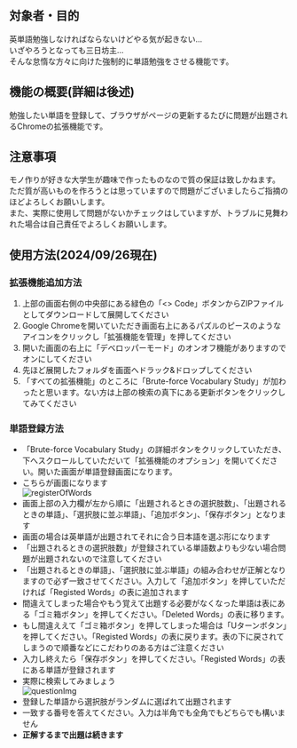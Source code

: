 ## 対象者・目的
英単語勉強しなければならないけどやる気が起きない…  
いざやろうとなっても三日坊主…  
そんな怠惰な方々に向けた強制的に単語勉強をさせる機能です。  


## 機能の概要(詳細は後述)
勉強したい単語を登録して、ブラウザがページの更新するたびに問題が出題されるChromeの拡張機能です。  


## 注意事項
モノ作りが好きな大学生が趣味で作ったものなので質の保証は致しかねます。  
ただ質が高いものを作ろうとは思っていますので問題がございましたらご指摘のほどよろしくお願いします。  
また、実際に使用して問題がないかチェックはしていますが、トラブルに見舞われた場合は自己責任でよろしくお願いします。  


## 使用方法(2024/09/26現在)
### 拡張機能追加方法
1. 上部の画面右側の中央部にある緑色の「<> Code」ボタンからZIPファイルとしてダウンロードして展開してください
2. Google Chromeを開いていただき画面右上にあるパズルのピースのようなアイコンをクリックし「拡張機能を管理」を押してください
3. 開いた画面の右上に「デベロッパーモード」のオンオフ機能がありますのでオンにしてください
4. 先ほど展開したフォルダを画面へドラック&ドロップしてください
5. 「すべての拡張機能」のところに「Brute-force Vocabulary Study」が加わったと思います。ない方は上部の検索の真下にある更新ボタンをクリックしてみてください


### 単語登録方法
* 「Brute-force Vocabulary Study」の詳細ボタンをクリックしていただき、下へスクロールしていただいて「拡張機能のオプション」を開いてください。開いた画面が単語登録画面になります。
* こちらが画面になります  
  ![registerOfWords](https://github.com/user-attachments/assets/93045be5-3526-4bc3-be42-4934fc5a3d89)
* 画面上部の入力欄が左から順に「出題されるときの選択肢数」、「出題されるときの単語」、「選択肢に並ぶ単語」、「追加ボタン」、「保存ボタン」となります
* 画面の場合は英単語が出題されてそれに合う日本語を選ぶ形になります
* 「出題されるときの選択肢数」が登録されている単語数よりも少ない場合問題が出題されないので注意してください
* 「出題されるときの単語」、「選択肢に並ぶ単語」の組み合わせが正解となりますので必ず一致させてください。入力して「追加ボタン」を押していただければ「Registed Words」の表に追加されます
* 間違えてしまった場合やもう覚えて出題する必要がなくなった単語は表にある「ゴミ箱ボタン」を押してください。「Deleted Words」の表に移ります。
* もし間違ええて「ゴミ箱ボタン」を押してしまった場合は「Uターンボタン」を押してください。「Registed Words」の表に戻ります。表の下に戻されてしまうので順番などにこだわりのある方はご注意ください
* 入力し終えたら「保存ボタン」を押してください。「Registed Words」の表にある単語が登録されます
* 実際に検索してみましょう  
  ![questionImg](https://github.com/user-attachments/assets/3477e784-deee-40c3-a525-9e078dc37374)
* 登録した単語から選択肢がランダムに選ばれて出題されます
* 一致する番号を答えてください。入力は半角でも全角でもどちらでも構いません
* __正解するまで出題は続きます__
